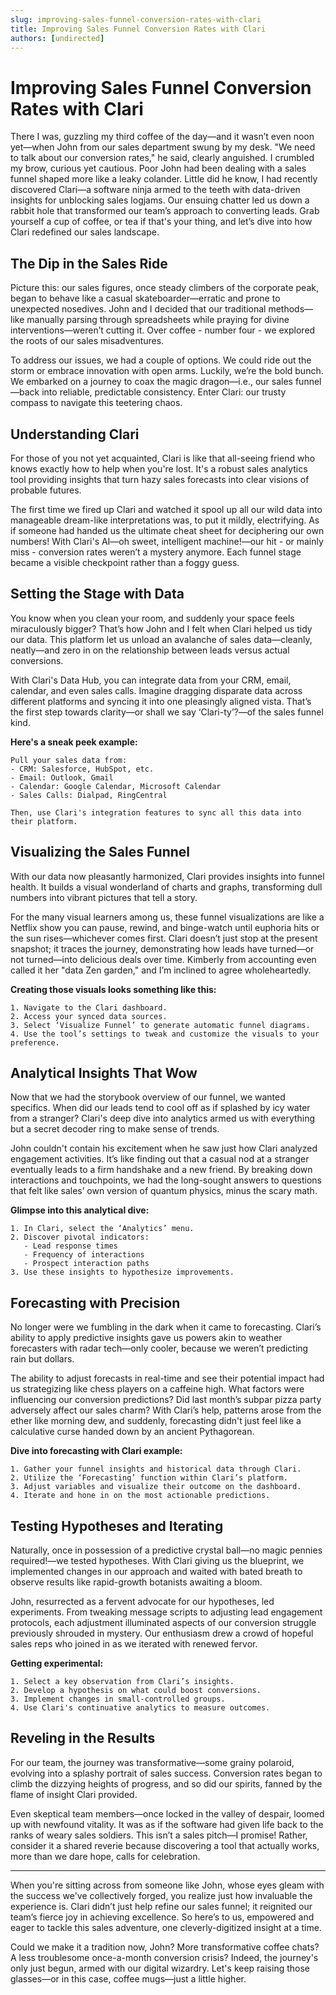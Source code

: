 ```yaml
---
slug: improving-sales-funnel-conversion-rates-with-clari
title: Improving Sales Funnel Conversion Rates with Clari
authors: [undirected]
---
```



# Improving Sales Funnel Conversion Rates with Clari

There I was, guzzling my third coffee of the day—and it wasn’t even noon yet—when John from our sales department swung by my desk. "We need to talk about our conversion rates," he said, clearly anguished. I crumbled my brow, curious yet cautious. Poor John had been dealing with a sales funnel shaped more like a leaky colander. Little did he know, I had recently discovered Clari—a software ninja armed to the teeth with data-driven insights for unblocking sales logjams. Our ensuing chatter led us down a rabbit hole that transformed our team’s approach to converting leads. Grab yourself a cup of coffee, or tea if that's your thing, and let’s dive into how Clari redefined our sales landscape. 

## The Dip in the Sales Ride

Picture this: our sales figures, once steady climbers of the corporate peak, began to behave like a casual skateboarder—erratic and prone to unexpected nosedives. John and I decided that our traditional methods—like manually parsing through spreadsheets while praying for divine interventions—weren’t cutting it. Over coffee - number four - we explored the roots of our sales misadventures.

To address our issues, we had a couple of options. We could ride out the storm or embrace innovation with open arms. Luckily, we’re the bold bunch. We embarked on a journey to coax the magic dragon—i.e., our sales funnel—back into reliable, predictable consistency. Enter Clari: our trusty compass to navigate this teetering chaos.

## Understanding Clari

For those of you not yet acquainted, Clari is like that all-seeing friend who knows exactly how to help when you're lost. It's a robust sales analytics tool providing insights that turn hazy sales forecasts into clear visions of probable futures.

The first time we fired up Clari and watched it spool up all our wild data into manageable dream-like interpretations was, to put it mildly, electrifying. As if someone had handed us the ultimate cheat sheet for deciphering our own numbers! With Clari's AI—oh sweet, intelligent machine!—our hit - or mainly miss - conversion rates weren’t a mystery anymore. Each funnel stage became a visible checkpoint rather than a foggy guess.

## Setting the Stage with Data

You know when you clean your room, and suddenly your space feels miraculously bigger? That’s how John and I felt when Clari helped us tidy our data. This platform let us unload an avalanche of sales data—cleanly, neatly—and zero in on the relationship between leads versus actual conversions.

With Clari's Data Hub, you can integrate data from your CRM, email, calendar, and even sales calls. Imagine dragging disparate data across different platforms and syncing it into one pleasingly aligned vista. That’s the first step towards clarity—or shall we say ‘Clari-ty’?—of the sales funnel kind.

**Here's a sneak peek example:**

```plaintext
Pull your sales data from:
- CRM: Salesforce, HubSpot, etc.
- Email: Outlook, Gmail
- Calendar: Google Calendar, Microsoft Calendar
- Sales Calls: Dialpad, RingCentral

Then, use Clari's integration features to sync all this data into their platform.
```

## Visualizing the Sales Funnel

With our data now pleasantly harmonized, Clari provides insights into funnel health. It builds a visual wonderland of charts and graphs, transforming dull numbers into vibrant pictures that tell a story.

For the many visual learners among us, these funnel visualizations are like a Netflix show you can pause, rewind, and binge-watch until euphoria hits or the sun rises—whichever comes first. Clari doesn’t just stop at the present snapshot; it traces the journey, demonstrating how leads have turned—or not turned—into delicious deals over time. Kimberly from accounting even called it her "data Zen garden," and I’m inclined to agree wholeheartedly.

**Creating those visuals looks something like this:**

```plaintext
1. Navigate to the Clari dashboard.
2. Access your synced data sources.
3. Select ‘Visualize Funnel’ to generate automatic funnel diagrams.
4. Use the tool’s settings to tweak and customize the visuals to your preference.
```

## Analytical Insights That Wow

Now that we had the storybook overview of our funnel, we wanted specifics. When did our leads tend to cool off as if splashed by icy water from a stranger? Clari's deep dive into analytics armed us with everything but a secret decoder ring to make sense of trends.

John couldn't contain his excitement when he saw just how Clari analyzed engagement activities. It’s like finding out that a casual nod at a stranger eventually leads to a firm handshake and a new friend. By breaking down interactions and touchpoints, we had the long-sought answers to questions that felt like sales’ own version of quantum physics, minus the scary math.

**Glimpse into this analytical dive:**

```plaintext
1. In Clari, select the ‘Analytics’ menu.
2. Discover pivotal indicators:
   - Lead response times
   - Frequency of interactions
   - Prospect interaction paths
3. Use these insights to hypothesize improvements.
```

## Forecasting with Precision

No longer were we fumbling in the dark when it came to forecasting. Clari’s ability to apply predictive insights gave us powers akin to weather forecasters with radar tech—only cooler, because we weren’t predicting rain but dollars.

The ability to adjust forecasts in real-time and see their potential impact had us strategizing like chess players on a caffeine high. What factors were influencing our conversion predictions? Did last month’s subpar pizza party adversely affect our sales charm? With Clari’s help, patterns arose from the ether like morning dew, and suddenly, forecasting didn't just feel like a calculative curse handed down by an ancient Pythagorean.

**Dive into forecasting with Clari example:**

```plaintext
1. Gather your funnel insights and historical data through Clari.
2. Utilize the ‘Forecasting’ function within Clari’s platform.
3. Adjust variables and visualize their outcome on the dashboard.
4. Iterate and hone in on the most actionable predictions.
```

## Testing Hypotheses and Iterating

Naturally, once in possession of a predictive crystal ball—no magic pennies required!—we tested hypotheses. With Clari giving us the blueprint, we implemented changes in our approach and waited with bated breath to observe results like rapid-growth botanists awaiting a bloom.

John, resurrected as a fervent advocate for our hypotheses, led experiments. From tweaking message scripts to adjusting lead engagement protocols, each adjustment illuminated aspects of our conversion struggle previously shrouded in mystery. Our enthusiasm drew a crowd of hopeful sales reps who joined in as we iterated with renewed fervor.

**Getting experimental:**

```plaintext
1. Select a key observation from Clari’s insights.
2. Develop a hypothesis on what could boost conversions.
3. Implement changes in small-controlled groups.
4. Use Clari's continuative analytics to measure outcomes.
```

## Reveling in the Results

For our team, the journey was transformative—some grainy polaroid, evolving into a splashy portrait of sales success. Conversion rates began to climb the dizzying heights of progress, and so did our spirits, fanned by the flame of insight Clari provided.

Even skeptical team members—once locked in the valley of despair, loomed up with newfound vitality. It was as if the software had given life back to the ranks of weary sales soldiers. This isn’t a sales pitch—I promise! Rather, consider it a shared reverie because discovering a tool that actually works, more than we dare hope, calls for celebration.

---

When you're sitting across from someone like John, whose eyes gleam with the success we've collectively forged, you realize just how invaluable the experience is. Clari didn’t just help refine our sales funnel; it reignited our team’s fierce joy in achieving excellence. So here’s to us, empowered and eager to tackle this sales adventure, one cleverly-digitized insight at a time.

Could we make it a tradition now, John? More transformative coffee chats? A less troublesome once-a-month conversion crisis? Indeed, the journey's only just begun, armed with our digital wizardry. Let's keep raising those glasses—or in this case, coffee mugs—just a little higher.
